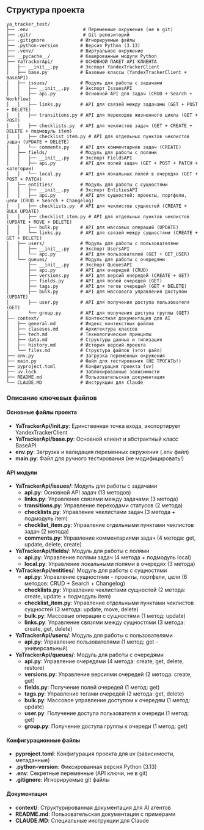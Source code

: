 ## Структура проекта

```
ya_tracker_test/
├── .env                    # Переменные окружения (не в git)
├── .git/                   # Git репозиторий
├── .gitignore             # Игнорируемые файлы
├── .python-version        # Версия Python (3.13)
├── .venv/                 # Виртуальное окружение
├── __pycache__/           # Кешированные модули Python
├── YaTrackerApi/          # ОСНОВНОЙ ПАКЕТ API КЛИЕНТА
│   ├── __init__.py        # Экспорт YandexTrackerClient
│   ├── base.py            # Базовые классы (YandexTrackerClient + BaseAPI)
│   ├── issues/            # Модуль для работы с задачами
│   │   ├── __init__.py    # Экспорт IssuesAPI
│   │   ├── api.py         # Основной API для задач (CRUD + Search + Workflow)
│   │   ├── links.py       # API для связей между задачами (GET + POST + DELETE)
│   │   ├── transitions.py # API для переходов жизненного цикла (GET + POST)
│   │   ├── checklists.py  # API для чеклистов задач (GET + CREATE + DELETE + подмодуль item)
│   │   ├── checklist_item.py # API для отдельных пунктов чеклистов задач (UPDATE + DELETE)
│   │   └── comments.py    # API для комментариев задач (CREATE)
│   ├── fields/            # Модуль для работы с полями
│   │   ├── __init__.py    # Экспорт FieldsAPI
│   │   ├── api.py         # API для полей задач (GET + POST + PATCH + категории)
│   │   └── local.py       # API для локальных полей в очередях (GET + POST + PATCH)
│   ├── entities/          # Модуль для работы с сущностями
│   │   ├── __init__.py    # Экспорт EntitiesAPI
│   │   ├── api.py         # API для сущностей: проекты, портфели, цели (CRUD + Search + Changelog)
│   │   ├── checklists.py  # API для чеклистов сущностей (CREATE + BULK UPDATE)
│   │   ├── checklist_item.py # API для отдельных пунктов чеклистов (UPDATE + MOVE + DELETE)
│   │   ├── bulk.py        # API для массовых операций (UPDATE)
│   │   └── links.py       # API для связей между сущностями (CREATE + GET + DELETE)
│   ├── users/             # Модуль для работы с пользователями
│   │   ├── __init__.py    # Экспорт UsersAPI
│   │   └── api.py         # API для пользователей (GET + GET_USER)
│   └── queues/            # Модуль для работы с очередями
│       ├── __init__.py    # Экспорт QueuesAPI
│       ├── api.py         # API для очередей (CRUD)
│       ├── versions.py    # API для версий очередей (CREATE + GET)
│       ├── fields.py      # API для полей очередей (GET)
│       ├── tags.py        # API для тегов очередей (GET + DELETE)
│       ├── bulk.py        # API для массового управления доступом (UPDATE)
│       ├── user.py        # API для получения доступа пользователя (GET)
│       └── group.py       # API для получения доступа группы (GET)
├── context/               # Контекстная документация для AI
│   ├── general.md         # Индекс контекстных файлов
│   ├── claseses.md        # Архитектура классов
│   ├── tech.md            # Технологические принципы
│   ├── data.md            # Структуры данных и типизация
│   ├── history.md         # История версий проекта
│   └── files.md           # Структура файлов (этот файл)
├── env.py                 # Загрузка переменных окружения
├── main.py                # Файл для тестирования (НЕ ТРОГАТЬ!)
├── pyproject.toml         # Конфигурация проекта (uv)
├── uv.lock                # Заблокированные зависимости
├── README.md              # Пользовательская документация
└── CLAUDE.MD              # Инструкции для Claude
```

### Описание ключевых файлов

#### Основные файлы проекта
- **YaTrackerApi/__init__.py**: Единственная точка входа, экспортирует YandexTrackerClient
- **YaTrackerApi/base.py**: Основной клиент и абстрактный класс BaseAPI
- **env.py**: Загрузка и валидация переменных окружения (.env файл)
- **main.py**: Файл для ручного тестирования (не модифицировать!)

#### API модули
- **YaTrackerApi/issues/**: Модуль для работы с задачами
  - **api.py**: Основной API задач (13 методов)
  - **links.py**: Управление связями между задачами (3 метода)
  - **transitions.py**: Управление переходами статусов (2 метода)
  - **checklists.py**: Управление чеклистами задач (3 метода + подмодуль item)
  - **checklist_item.py**: Управление отдельными пунктами чеклистов задач (2 метода)
  - **comments.py**: Управление комментариями задач (4 метода: get, update, delete, create)
- **YaTrackerApi/fields/**: Модуль для работы с полями
  - **api.py**: Управление полями задач (4 метода + подмодуль local)
  - **local.py**: Управление локальными полями в очередях (3 метода)
- **YaTrackerApi/entities/**: Модуль для работы с сущностями
  - **api.py**: Управление сущностями - проекты, портфели, цели (6 методов: CRUD + Search + Changelog)
  - **checklists.py**: Управление чеклистами сущностей (2 метода: create, update + подмодуль item)
  - **checklist_item.py**: Управление отдельными пунктами чеклистов сущностей (3 метода: update, move, delete)
  - **bulk.py**: Массовые операции с сущностями (1 метод: update)
  - **links.py**: Управление связями между сущностями (3 метода: create, get, delete)
- **YaTrackerApi/users/**: Модуль для работы с пользователями
  - **api.py**: Управление пользователями (1 метод: get - универсальный)
- **YaTrackerApi/queues/**: Модуль для работы с очередями
  - **api.py**: Управление очередями (4 метода: create, get, delete, restore)
  - **versions.py**: Управление версиями очередей (2 метода: create, get)
  - **fields.py**: Получение полей очередей (1 метод: get)
  - **tags.py**: Управление тегами очередей (2 метода: get, delete)
  - **bulk.py**: Массовое управление доступом к очередям (1 метод: update)
  - **user.py**: Получение доступа пользователя к очереди (1 метод: get)
  - **group.py**: Получение доступа группы к очереди (1 метод: get)

#### Конфигурационные файлы
- **pyproject.toml**: Конфигурация проекта для uv (зависимости, метаданные)
- **.python-version**: Фиксированная версия Python (3.13)
- **.env**: Секретные переменные (API ключи, не в git)
- **.gitignore**: Игнорируемые git файлы

#### Документация
- **context/**: Структурированная документация для AI агентов
- **README.md**: Пользовательская документация с примерами
- **CLAUDE.MD**: Специальные инструкции для Claude